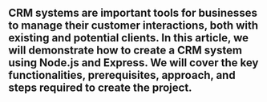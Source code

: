 ## CRM systems are important tools for businesses to manage their customer interactions, both with existing and potential clients. In this article, we will demonstrate how to create a CRM system using Node.js and Express. We will cover the key functionalities, prerequisites, approach, and steps required to create the project.
